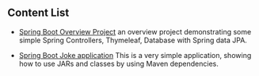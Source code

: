 ## Content List

- [Spring Boot Overview Project](https://github.com/Ivanhola/Spring-Framework-Course-Learning/tree/master/Spring%20Udemy%20Course%20-%20Advanced/Spring%20Boot%20Overview%20Project) an overview project demonstrating 
some simple Spring Controllers, Thymeleaf, Database with Spring data JPA.

- [Spring Boot Joke application](https://github.com/Ivanhola/Spring-Framework-Course-Learning/tree/master/Spring%20Udemy%20Course%20-%20Advanced/Joke%20application) This is a very simple application, showing how to use JARs and classes by using Maven dependencies.
